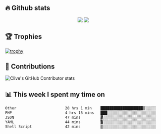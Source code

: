 ## &#128293; Github stats

<!-- GitHub Readme Streak Stats - https://github.com/DenverCoder1/github-readme-streak-stats -->
<p align="center">

<picture>
  <source 
    srcset="https://github-readme-stats.vercel.app/api?username=clivewalkden&count_private=true&show_icons=true&theme=darcula"
    media="(prefers-color-scheme: dark)"
  />
  <source
    srcset="https://github-readme-stats.vercel.app/api?username=clivewalkden&count_private=true&show_icons=true&theme=calm"
    media="(prefers-color-scheme: light), (prefers-color-scheme: no-preference)"
  />
  <img src="https://github-readme-stats.vercel.app/api?username=clivewalkden&count_private=true&show_icons=true&theme=darcula" />
</picture>

<a href="https://git.io/streak-stats" target="_blank">
  <img src="http://github-readme-streak-stats.herokuapp.com?user=clivewalkden&theme=darcula&date_format=j%20M%5B%20Y%5D" />
</a>

</p>

## &#127942; Trophies
[![trophy](https://github-profile-trophy.vercel.app/?username=clivewalkden&theme=onedark)](https://github.com/clivewalkden/github-profile-trophy)

## &#129309; Contributions
![Clive's GitHub Contributor stats](https://github-contributor-stats.vercel.app/api?username=clivewalkden)

## &#128202; This week I spent my time on
<!--START_SECTION:waka-->

```txt
Other                      28 hrs 1 min    ███████████████████▒░░░░░   77.34 %
PHP                        4 hrs 15 mins   ███░░░░░░░░░░░░░░░░░░░░░░   11.75 %
JSON                       47 mins         ▓░░░░░░░░░░░░░░░░░░░░░░░░   02.19 %
YAML                       44 mins         ▓░░░░░░░░░░░░░░░░░░░░░░░░   02.04 %
Shell Script               42 mins         ▒░░░░░░░░░░░░░░░░░░░░░░░░   01.94 %
```

<!--END_SECTION:waka-->

